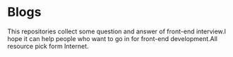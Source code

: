 # Blogs
This repositories collect some question and answer of front-end interview.I hope it can help people who want to go in for front-end development.All resource pick form Internet.
